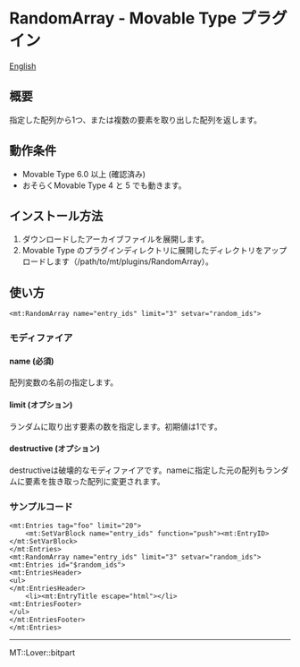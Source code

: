 RandomArray - Movable Type プラグイン
=================

[English](README.md)

## 概要

指定した配列から1つ、または複数の要素を取り出した配列を返します。

## 動作条件

* Movable Type 6.0 以上 (確認済み)
* おそらくMovable Type 4 と 5 でも動きます。

## インストール方法

1. ダウンロードしたアーカイブファイルを展開します。
1. Movable Type のプラグインディレクトリに展開したディレクトリをアップロードします（/path/to/mt/plugins/RandomArray）。

## 使い方

    <mt:RandomArray name="entry_ids" limit="3" setvar="random_ids">

### モディファイア

#### name (必須)

配列変数の名前の指定します。

#### limit (オプション)

ランダムに取り出す要素の数を指定します。初期値は1です。

#### destructive (オプション)

destructiveは破壊的なモディファイアです。nameに指定した元の配列もランダムに要素を抜き取った配列に変更されます。

### サンプルコード

    <mt:Entries tag="foo" limit="20">
        <mt:SetVarBlock name="entry_ids" function="push"><mt:EntryID></mt:SetVarBlock>
    </mt:Entries>
    <mt:RandomArray name="entry_ids" limit="3" setvar="random_ids">
    <mt:Entries id="$random_ids">
    <mt:EntriesHeader>
    <ul>
    </mt:EntriesHeader>
        <li><mt:EntryTitle escape="html"></li>
    <mt:EntriesFooter>
    </ul>
    </mt:EntriesFooter>
    </mt:Entries>

---

MT::Lover::bitpart